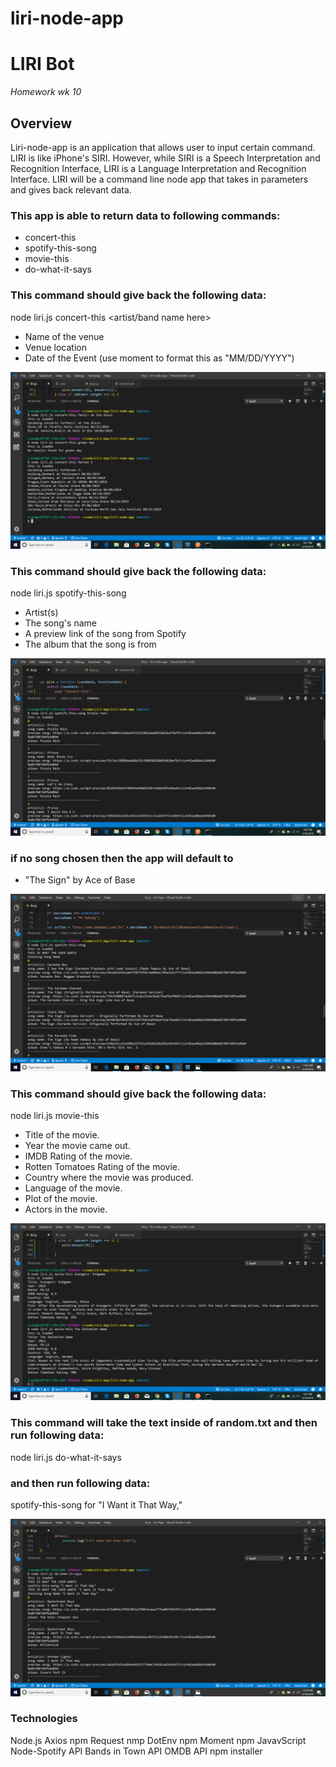 # liri-node-app 
# LIRI Bot
*Homework wk 10*

## Overview

Liri-node-app is an application that allows user to input certain command. LIRI is like iPhone's SIRI. However, while SIRI is a Speech Interpretation and Recognition Interface, LIRI is a Language Interpretation and Recognition Interface. LIRI will be a command line node app that takes in parameters and gives back relevant data.

### This app is able to return data to following commands:

* concert-this
* spotify-this-song
* movie-this
* do-what-it-says

### This command should give back the following data:

node liri.js concert-this <artist/band name here>

* Name of the venue
* Venue location
* Date of the Event (use moment to format this as "MM/DD/YYYY")

<img src="images/2019-05-10 (1).png">

### This command should give back the following data:

node liri.js spotify-this-song <song name here>
  
* Artist(s)
* The song's name
* A preview link of the song from Spotify
* The album that the song is from
<img src="images/2019-05-10 (2).png"> 

### if no song chosen then the app will default to 
  
  * "The Sign" by Ace of Base
  
  <img src="images/2019-05-14.png">

### This command should give back the following data:

node liri.js movie-this <movie name here>
  
  * Title of the movie.
  * Year the movie came out.
  * IMDB Rating of the movie.
  * Rotten Tomatoes Rating of the movie.
  * Country where the movie was produced.
  * Language of the movie.
  * Plot of the movie.
  * Actors in the movie.
  
  <img src="images/2019-05-10 (3).png">

### This command will take the text inside of random.txt and then run following data:

node liri.js do-what-it-says

### and then run following data:

spotify-this-song for "I Want it That Way," 

<img src="images/2019-05-14 (4).png">



### Technologies

Node.js
Axios npm
Request nmp
DotEnv npm
Moment npm
JavavScript
Node-Spotify API
Bands in Town API
OMDB API
npm installer



